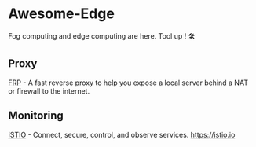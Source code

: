# Awesome-Edge
Fog computing and edge computing are here. Tool up ! 🛠 


## Proxy
[FRP](https://github.com/fatedier/frp) - A fast reverse proxy to help you expose a local server behind a NAT or firewall to the internet.
 
## Monitoring 
[ISTIO](https://github.com/istio/istio) - Connect, secure, control, and observe services. https://istio.io
